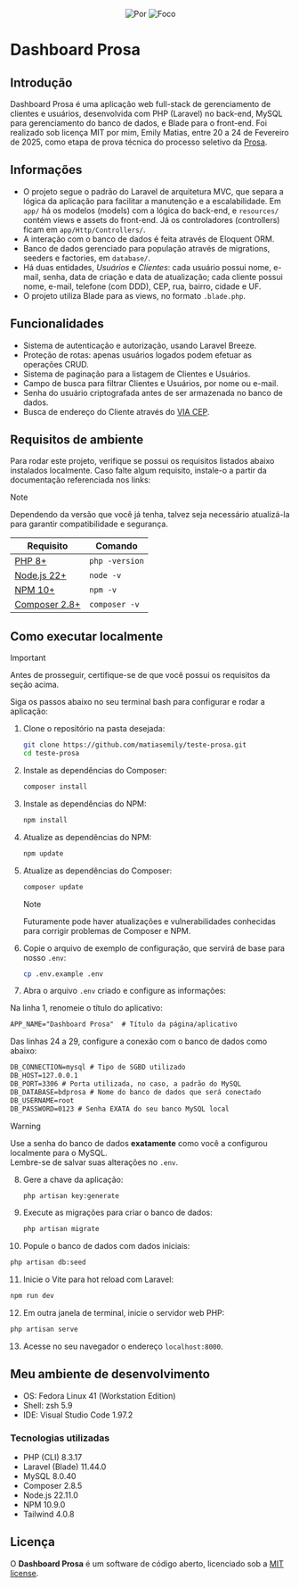 <p align="center">
  <img alt="Por" src="https://img.shields.io/badge/Por-Emily%20Matias-ff69b4?style=for-the-badge">
  <img alt="Foco" src="https://img.shields.io/badge/Stacks-PHP%20(Laravel),_Blade-00B8B5?style=for-the-badge">
</p>

# Dashboard Prosa

## Introdução
Dashboard Prosa é uma aplicação web full-stack de gerenciamento de clientes e usuários, desenvolvida com PHP (Laravel) no back-end, MySQL para gerenciamento do banco de dados, e Blade para o front-end. Foi realizado sob licença MIT por mim, Emily Matias, entre 20 a 24 de Fevereiro de 2025, como etapa de prova técnica do processo seletivo da [Prosa](https://prosa.eco.br/a-prosa/).

## Informações
- O projeto segue o padrão do Laravel de arquitetura MVC, que separa a lógica da aplicação para facilitar a manutenção e a escalabilidade. Em `app/` há os modelos (models) com a lógica do back-end, e `resources/` contém views e assets do front-end. Já os controladores (controllers) ficam em `app/Http/Controllers/`.
- A interação com o banco de dados é feita através de Eloquent ORM.
- Banco de dados gerenciado para população através de migrations, seeders e factories, em `database/`.
- Há duas entidades, *Usuários* e *Clientes*: cada usuário possui nome, e-mail, senha, data de criação e data de atualização; cada cliente possui nome, e-mail, telefone (com DDD), CEP, rua, bairro, cidade e UF.
- O projeto utiliza Blade para as views, no formato `.blade.php`.

## Funcionalidades
- Sistema de autenticação e autorização, usando Laravel Breeze.
- Proteção de rotas: apenas usuários logados podem efetuar as operações CRUD.
- Sistema de paginação para a listagem de Clientes e Usuários.
- Campo de busca para filtrar Clientes e Usuários, por nome ou e-mail.
- Senha do usuário criptografada antes de ser armazenada no banco de dados.
- Busca de endereço do Cliente através do [VIA CEP](https://viacep.com.br/).

## Requisitos de ambiente
Para rodar este projeto, verifique se possui os requisitos listados abaixo instalados localmente. Caso falte algum requisito, instale-o a partir da documentação referenciada nos links:

> [!NOTE]
> Dependendo da versão que você já tenha, talvez seja necessário atualizá-la para garantir compatibilidade e segurança.

| Requisito | Comando |
|-----------|---------|
|[PHP 8+](https://www.php.net/manual/pt_BR/install.php)| `php -version` |
| [Node.js 22+](https://docs.npmjs.com/downloading-and-installing-node-js-and-npm) | `node -v` |
| [NPM 10+](https://docs.npmjs.com/downloading-and-installing-node-js-and-npm) | `npm -v` |
| [Composer 2.8+](https://getcomposer.org/download/) | `composer -v` |

## Como executar localmente
> [!IMPORTANT]
> Antes de prosseguir, certifique-se de que você possui os requisitos da seção acima.

Siga os passos abaixo no seu terminal bash para configurar e rodar a aplicação:

1. Clone o repositório na pasta desejada:
   ```bash
   git clone https://github.com/matiasemily/teste-prosa.git
   cd teste-prosa
   ```

2. Instale as dependências do Composer:
   ```bash
   composer install
   ```

3. Instale as dependências do NPM:
   ```bash
   npm install
   ```

4. Atualize as dependências do NPM:
   ```bash
   npm update
   ```

5. Atualize as dependências do Composer:
   ```bash
   composer update
   ```

   > [!NOTE]
   > Futuramente pode haver atualizações e vulnerabilidades conhecidas para corrigir problemas de Composer e NPM.

6. Copie o arquivo de exemplo de configuração, que servirá de base para nosso `.env`:
   ```bash
   cp .env.example .env
   ```

7. Abra o arquivo `.env` criado e configure as informações:

Na linha 1, renomeie o título do aplicativo:
   ```txt
   APP_NAME="Dashboard Prosa"  # Título da página/aplicativo
   ```
Das linhas 24 a 29, configure a conexão com o banco de dados como abaixo:
   ```txt
   DB_CONNECTION=mysql # Tipo de SGBD utilizado
   DB_HOST=127.0.0.1
   DB_PORT=3306 # Porta utilizada, no caso, a padrão do MySQL
   DB_DATABASE=bdprosa # Nome do banco de dados que será conectado
   DB_USERNAME=root
   DB_PASSWORD=0123 # Senha EXATA do seu banco MySQL local
   ```
   > [!WARNING]
   > Use a senha do banco de dados **exatamente** como você a configurou localmente para o MySQL.<br/>
   > Lembre-se de salvar suas alterações no `.env`.
   
8. Gere a chave da aplicação:
   ```bash
   php artisan key:generate
   ```

9. Execute as migrações para criar o banco de dados:
   ```bash
   php artisan migrate
   ```

10. Popule o banco de dados com dados iniciais:
   ```bash
   php artisan db:seed
   ```

11. Inicie o Vite para hot reload com Laravel:
   ```bash
   npm run dev
   ```

12. Em outra janela de terminal, inicie o servidor web PHP:
   ```bash
   php artisan serve
   ```
   
13. Acesse no seu navegador o endereço `localhost:8000`.

## Meu ambiente de desenvolvimento
- OS: Fedora Linux 41 (Workstation Edition)
- Shell: zsh 5.9
- IDE: Visual Studio Code 1.97.2

### Tecnologias utilizadas
- PHP (CLI) 8.3.17
- Laravel (Blade) 11.44.0
- MySQL 8.0.40
- Composer 2.8.5
- Node.js 22.11.0
- NPM 10.9.0
- Tailwind 4.0.8

## Licença

O **Dashboard Prosa** é um software de código aberto, licenciado sob a [MIT license](https://opensource.org/licenses/MIT).

